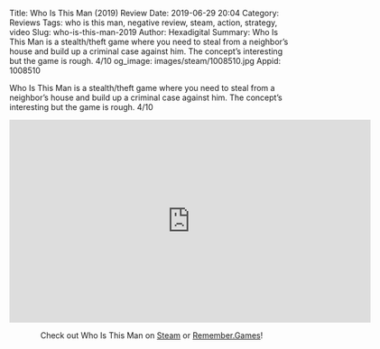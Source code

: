 Title: Who Is This Man (2019) Review
Date: 2019-06-29 20:04
Category: Reviews
Tags: who is this man, negative review, steam, action, strategy, video
Slug: who-is-this-man-2019
Author: Hexadigital
Summary: Who Is This Man is a stealth/theft game where you need to steal from a neighbor’s house and build up a criminal case against him. The concept’s interesting but the game is rough. 4/10
og_image: images/steam/1008510.jpg
Appid: 1008510

Who Is This Man is a stealth/theft game where you need to steal from a neighbor’s house and build up a criminal case against him. The concept’s interesting but the game is rough. 4/10

<center><iframe src="https://www.youtube.com/embed/hD7Qa52Uaic?feature=oembed" allow="accelerometer; autoplay; encrypted-media; gyroscope; picture-in-picture" width="640" height="360" frameborder="0"></iframe>

Check out Who Is This Man on [Steam](https://store.steampowered.com/app/1008510/?curator_clanid=34633900) or [Remember.Games](https://remember.games/game/2721/)!</center>